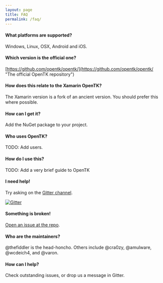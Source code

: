 ```yaml
---
layout: page
title: FAQ
permalink: /faq/
---
```


#### What platforms are supported?
Windows, Linux, OSX, Android and iOS.

#### Which version is the official one?
[https://github.com/opentk/opentk/](https://github.com/opentk/opentk/ "The official OpenTK repository")

#### How does this relate to the Xamarin OpenTK?
The Xamarin version is a fork of an ancient version.
You should prefer this where possible.

#### How can I get it?
Add the NuGet package to your project.

#### Who uses OpenTK?
TODO: Add users.

#### How do I use this?
TODO: Add a very brief guide to OpenTK

#### I need help!
Try asking on the [Gitter channel](https://gitter.im/opentk/opentk).

[![Gitter](https://badges.gitter.im/opentk/opentk.svg)](https://gitter.im/opentk/opentk?utm_source=badge&utm_medium=badge&utm_campaign=pr-badge)

#### Something is broken!
[Open an issue at the repo](https://github.com/opentk/opentk/).

#### Who are the maintainers?
@thefiddler is the head-honcho.
Others include @cra0zy, @amulware, @wcdeich4, and @varon.

#### How can I help?
Check outstanding issues, or drop us a message in Gitter.